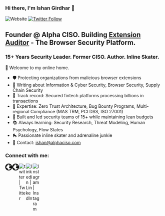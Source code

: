 ### Hi there, I'm Ishan Girdhar 👋 
![Website](https://img.shields.io/website?url=https%3A%2F%2Fwww.ishangirdhar.com&link=https%3A%2F%2Fwww.ishangirdhar.com%2F)
[![Twitter Follow](https://img.shields.io/twitter/follow/ishangirdhar?color=1DA1F2&logo=twitter&style=for-the-badge)](https://twitter.com/intent/follow?original_referer=https%3A%2F%2Fgithub.com%ishangirdhar&screen_name=ishangirdhar)

## Founder @ Alpha CISO. Building [Extension Auditor](https://extensionauditor.com) - The Browser Security Platform. 

### 15+ Years Security Leader. Former CISO. Author. Inline Skater.

🏡 Welcome to my online home.

- 🛡️ Protecting organizations from malicious browser extensions
- 🧠 Writing about Information & Cyber Security, Browser Security, Supply Chain Security
- 🎯 Track record: Secured fintech platforms processing billions in transactions
- 🔐 Expertise: Zero Trust Architecture, Bug Bounty Programs, Multi-regional Compliance (MAS TRM, PCI DSS, ISO 27001)
- 🚀 Built and led security teams of 15+ while maintaining lean budgets
- 📚 Always learning: Security Research, Threat Modeling, Human Psychology, Flow States
- 🛼 Passionate inline skater and adrenaline junkie
- 📧 Contact: ishan@alphaciso.com

### Connect with me:
[<img align="left" alt="ishangirdhar.com" width="22px" src="https://raw.githubusercontent.com/iconic/open-iconic/master/svg/globe.svg" />][website]
[<img align="left" alt="extensionauditor.com" width="22px" src="https://raw.githubusercontent.com/iconic/open-iconic/master/svg/globe.svg" />][extensionauditor]
[<img align="left" alt="twitter | Twitter" width="22px" src="https://cdn.jsdelivr.net/npm/simple-icons@v3/icons/twitter.svg" />][twitter]
[<img align="left" alt="linkedin | LinkedIn" width="22px" src="https://cdn.jsdelivr.net/npm/simple-icons@v3/icons/linkedin.svg" />][linkedin]
[<img align="left" alt="Instagram | Instagram" width="22px" src="https://cdn.jsdelivr.net/npm/simple-icons@v3/icons/instagram.svg" />][instagram]

<br />

[website]: https://www.ishangirdhar.com?ref=Github
[extensionauditor]: https://extensionauditor.com
[twitter]: https://twitter.com/ishangirdhar
[instagram]: https://instagram.com/ishan.girdhar
[linkedin]: https://linkedin.com/in/ishangirdhar
